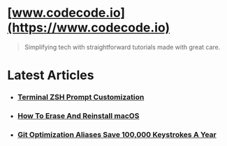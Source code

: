 # [www.codecode.io](https://www.codecode.io)
> Simplifying tech with straightforward tutorials made with great care.

# Latest Articles
- ### [Terminal ZSH Prompt Customization](https://www.codecode.io/terminal-zsh-prompt-customization/)
- ### [How To Erase And Reinstall macOS](https://www.codecode.io/erase-and-reinstall-macos/)
- ### [Git Optimization Aliases Save 100,000 Keystrokes A Year](https://www.codecode.io/git-optimization-aliases-save-100-000-keystrokes-a-year/)